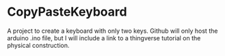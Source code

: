 # CopyPasteKeyboard
A project to create a keyboard with only two keys. Github will only host the arduino .ino file, but I will include a link to a thingverse tutorial on the physical construction.
